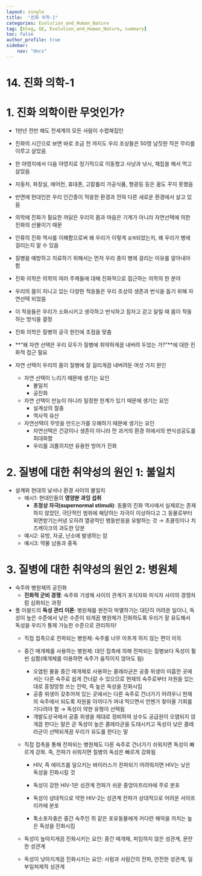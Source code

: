 ```yaml
---
layout: single
title:  "진화 의학-1"
categories: Evolution_and_Human_Nature
tag: [blog, GE, Evolution_and_Human_Nature, summary]
toc: false
author_profile: true
sidebar:
    nav: "docs"
---
```


# 14. 진화 의학-1

# 1. 진화 의학이란 무엇인가?

- 1만년 전만 해도 전세계의 모든 사람이 수렵채집인
- 진화의 시간으로 보면 바로 조금 전 까지도 우리 조상들은 50명 남짓한 작은 무리를 이루고 살았음
- 한 야영지에서 다음 야영지로 정기적으로 이동했고 사냥과 낚시, 채집을 해서 먹고 살았음
- 자동차, 화장실, 에어컨, 휴대폰, 고칼롤리 가공식품, 형광등 등은 꿈도 꾸지 못했음
- 반면에 현대인은 우리 인간종이 적응한 환경과 전혀 다른 새로운 환경에서 살고 있음

- 의학에 진화가 필요한 까닭은 우리의 몸과 마음은 기계가 아니라 자연선택에 의한 진화의 산물이기 때문
- 인류의 진화 역사를 이해함으로써 왜 우리가 이렇게 `설계`되었는지, 왜 우리가 병에 걸리는지 알 수 있음
- 질병을 예방하고 치료하기 위해서는 먼저 우리 종이 병에 걸리는 이유를 알아내야 함

- 진화 의학은 의학의 여러 주제들에 대해 진화적으로 접근하는 의학의 한 분야
- 우리의 몸이 지니고 있는 다양한 적응들은 우리 조상의 생존과 번식을 돕기 위해 자연선택 되었음
- 이 적응들은 우리가 소화시키고 생각하고 번식하고 잠자고 걷고 달릴 때 몸이 작동하는 방식을 결정

- 진화 의학은 질병의 궁극 원인에 초점을 맞춤
- **”왜 자연 선택은 우리 모두가 질병에 취약하게끔 내버려 두었는 가?”**에 대한 진화적 접근 필요

- 자연 선택이 우리의 몸이 질병에 잘 걸리게끔 내버려둔 여섯 가지 원인
    - 자연 선택이 느리기 때문에 생기는 요인
        - 불일치
        - 공진화
    - 자연 선택이 만능이 아니라 일정한 한계가 있기 때문에 생기는 요인
        - 설계상의 절충
        - 역사적 유산
    - 자연선택이 무엇을 만드는가를 오해하기 때문에 생기는 요인
        - 자연선택은 건강이나 생존이 아니라 먼 과거의 환경 하에서의 번식성공도를 최대화함
        - 우리를 괴롭히지만 유용한 방어가 진화

# 2. 질병에 대한 취약성의 원인 1: 불일치

- 설계와 현대의 낯서나 환경 사이의 불일치
    - 예시1: 현대인들의 **영양분 과잉 섭취**
        - **초정상 자극(supernormal stimuli)**: 동물의 진화 역사에서 실제로는 존재하지 않았던, 극단적인 범위에 해당하는 자극이 이상하다고 그 동물로부터 외면받기는커녕 오히려 열광적인 행동반응을 유발하는 것 → 초콜릿이나 치즈케이크의 과도한 당분
    - 예시2: 유방, 자궁, 난소에 발생하는 암
    - 예시3: 약물 남용과 중독

# 3. 질병에 대한 취약성의 원인 2: 병원체

- 숙주와 병원체의 공진화
    - **진화적 군비 경쟁**: 숙주와 기생체 사이의 관계가 포식자와 피식자 사이의 경쟁처럼 심화되는 과정
- 폴 이왈드의 **독성 관리 이론**: 병원체를 완전히 박멸하기는 대단히 어려운 일이니, 독성이 높은 수준에서 낮은 수준이 되게끔 병원체가 진화하도록 우리가 잘 유도해서 독성을 우리가 통제 가능한 수준으로 관리하자!
    - 직접 접촉으로 전파되는 병원체: 숙주를 너무 아프게 하지 않는 편이 이득
    - 중간 매개체를 사용하는 병원체: 대인 접촉에 의해 전파되는 질병보다 독성이 훨씬 심함(매개체를 이용하면 숙주가 움직이지 않아도 됨)
        - 오염된 물을 중간 매개체로 사용하는 콜레라균은 공중 위생이 미흡한 곳에서는 다른 숙주로 쉽게 건너갈 수 있으므로 현재의 숙주로부터 자원을 있는대로 흥청망청 쓰는 전략, 즉 높은 독성을 진화시킴
        - 공중 위생이 갖추어져 있는 곳에서는 다른 숙주로 건너가기 어려우니 현재의 숙주에서 되도록 자원을 아끼다가 꺼내 먹으면서 언젠가 찾아올 기회를 기다려야 함 → 독성이 약한 유형이 선택됨
        - 개발도상국에서 공중 위생을 제대로 정비하여 상수도 공급원이 오염되지 않게끔 한다는 말은 곧 독성이 높은 콜레라균을 도태시키고 독성이 낮은 콜레라균이 선택되게끔 우리가 유도를 한다는 말
    - 직접 접촉을 통해 전파되는 병원체도 다른 숙주로 건너가기 쉬워지면 독성이 빠르게 강화. 즉, 전파가 쉬워지면 질병의 독성은 빠르게 강화됨
        - HIV, 즉 에이즈를 일으키는 바이러스가 전파되기 어려워지면 HIV는 낮은 독성을 진화시킬 것
        - 독성이 강한 HIV-1은 성관계 전파가 쉬운 중앙아프리카에 주로 분포
        - 독성이 상대적으로 약한 HIV-2는 성관계 전파가 상대적으로 어려운 서아프리카에 분포
        
        - 톡소포자충은 중간 숙주인 쥐 같은 포유동물에게 커다란 해악을 끼치는 높은 독성을 진화시킴
        
    - 독성이 높아지게끔 진화시키는 요인: 중간 매개체, 피임하지 않은 성관계, 문란한 성관계
    - 독성이 낮아지게끔 진화시키는 요인: 사람과 사람간의 전파, 안전한 성관계, 일부일처제적 성관계